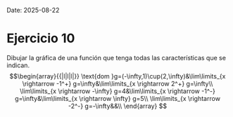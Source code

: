 Date: 2025-08-22

# Ejercicio 10


Dibujar la gráfica de una función que tenga todas las características que se indican.
$$\begin{array}{{|l|l|l|}}
  \text{dom }g=(-\infty,1)\cup(2,\infty)&\lim\limits_{x \rightarrow -1^+} g=\infty&\lim\limits_{x \rightarrow 2^+} g=\infty\\ \lim\limits_{x \rightarrow -\infty} g=4&\lim\limits_{x \rightarrow -1^-} g=\infty&\lim\limits_{x \rightarrow \infty} g=5\\ \lim\limits_{x \rightarrow -2^-} g=-\infty&&\\ 
\end{array}
$$